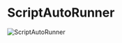 # ScriptAutoRunner

![ScriptAutoRunner](https://user-images.githubusercontent.com/10229412/112967345-2659da00-9186-11eb-8031-02598c9f92d2.png)
